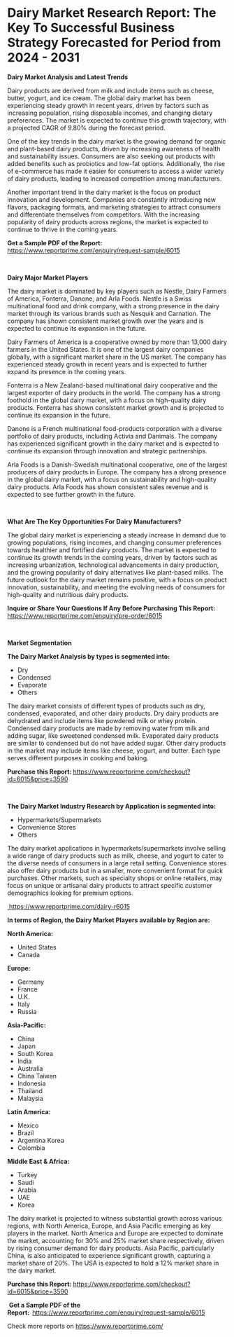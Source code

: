 <p><h1>Dairy Market Research Report: The Key To Successful Business Strategy Forecasted for Period from 2024 - 2031</h1></p><p><strong>Dairy Market Analysis and Latest Trends</strong></p>
<p><p>Dairy products are derived from milk and include items such as cheese, butter, yogurt, and ice cream. The global dairy market has been experiencing steady growth in recent years, driven by factors such as increasing population, rising disposable incomes, and changing dietary preferences. The market is expected to continue this growth trajectory, with a projected CAGR of 9.80% during the forecast period.</p><p>One of the key trends in the dairy market is the growing demand for organic and plant-based dairy products, driven by increasing awareness of health and sustainability issues. Consumers are also seeking out products with added benefits such as probiotics and low-fat options. Additionally, the rise of e-commerce has made it easier for consumers to access a wider variety of dairy products, leading to increased competition among manufacturers.</p><p>Another important trend in the dairy market is the focus on product innovation and development. Companies are constantly introducing new flavors, packaging formats, and marketing strategies to attract consumers and differentiate themselves from competitors. With the increasing popularity of dairy products across regions, the market is expected to continue to thrive in the coming years.</p></p>
<p><strong>Get a Sample PDF of the Report:&nbsp;</strong> <a href="https://www.reportprime.com/enquiry/request-sample/6015">https://www.reportprime.com/enquiry/request-sample/6015</a></p>
<p>&nbsp;</p>
<p><strong>Dairy Major Market Players</strong></p>
<p><p>The dairy market is dominated by key players such as Nestle, Dairy Farmers of America, Fonterra, Danone, and Arla Foods. Nestle is a Swiss multinational food and drink company, with a strong presence in the dairy market through its various brands such as Nesquik and Carnation. The company has shown consistent market growth over the years and is expected to continue its expansion in the future.</p><p>Dairy Farmers of America is a cooperative owned by more than 13,000 dairy farmers in the United States. It is one of the largest dairy companies globally, with a significant market share in the US market. The company has experienced steady growth in recent years and is expected to further expand its presence in the coming years.</p><p>Fonterra is a New Zealand-based multinational dairy cooperative and the largest exporter of dairy products in the world. The company has a strong foothold in the global dairy market, with a focus on high-quality dairy products. Fonterra has shown consistent market growth and is projected to continue its expansion in the future.</p><p>Danone is a French multinational food-products corporation with a diverse portfolio of dairy products, including Activia and Danimals. The company has experienced significant growth in the dairy market and is expected to continue its expansion through innovation and strategic partnerships.</p><p>Arla Foods is a Danish-Swedish multinational cooperative, one of the largest producers of dairy products in Europe. The company has a strong presence in the global dairy market, with a focus on sustainability and high-quality dairy products. Arla Foods has shown consistent sales revenue and is expected to see further growth in the future.</p></p>
<p>&nbsp;</p>
<p><strong>What Are The Key Opportunities For Dairy Manufacturers?</strong></p>
<p><p>The global dairy market is experiencing a steady increase in demand due to growing populations, rising incomes, and changing consumer preferences towards healthier and fortified dairy products. The market is expected to continue its growth trends in the coming years, driven by factors such as increasing urbanization, technological advancements in dairy production, and the growing popularity of dairy alternatives like plant-based milks. The future outlook for the dairy market remains positive, with a focus on product innovation, sustainability, and meeting the evolving needs of consumers for high-quality and nutritious dairy products.</p></p>
<p><strong>Inquire or Share Your Questions If Any Before Purchasing This Report:</strong> <a href="https://www.reportprime.com/enquiry/pre-order/6015">https://www.reportprime.com/enquiry/pre-order/6015</a></p>
<p>&nbsp;</p>
<p><strong>Market Segmentation</strong></p>
<p><strong>The Dairy Market Analysis by types is segmented into:</strong></p>
<p><ul><li>Dry</li><li>Condensed</li><li>Evaporate</li><li>Others</li></ul></p>
<p><p>The dairy market consists of different types of products such as dry, condensed, evaporated, and other dairy products. Dry dairy products are dehydrated and include items like powdered milk or whey protein. Condensed dairy products are made by removing water from milk and adding sugar, like sweetened condensed milk. Evaporated dairy products are similar to condensed but do not have added sugar. Other dairy products in the market may include items like cheese, yogurt, and butter. Each type serves different purposes in cooking and baking.</p></p>
<p><strong>Purchase this Report:&nbsp;</strong><a href="https://www.reportprime.com/checkout?id=6015&price=3590">https://www.reportprime.com/checkout?id=6015&price=3590</a></p>
<p>&nbsp;</p>
<p><strong>The Dairy Market Industry Research by Application is segmented into:</strong></p>
<p><ul><li>Hypermarkets/Supermarkets</li><li>Convenience Stores</li><li>Others</li></ul></p>
<p><p>The dairy market applications in hypermarkets/supermarkets involve selling a wide range of dairy products such as milk, cheese, and yogurt to cater to the diverse needs of consumers in a large retail setting. Convenience stores also offer dairy products but in a smaller, more convenient format for quick purchases. Other markets, such as specialty shops or online retailers, may focus on unique or artisanal dairy products to attract specific customer demographics looking for premium options.</p></p>
<p><a href="https://www.reportprime.com/dairy-r6015">&nbsp;https://www.reportprime.com/dairy-r6015</a></p>
<p><strong>In terms of Region, the Dairy Market Players available by Region are:</strong></p>
<p>
    <p> <strong> North America: </strong>
        <ul>
            <li>United States</li>
            <li>Canada</li>
        </ul>
        </p> 
    <p> <strong> Europe: </strong>
        <ul>
            <li>Germany</li>
            <li>France</li>
            <li>U.K.</li>
            <li>Italy</li>
            <li>Russia</li>
        </ul>
        </p> 
    <p> <strong> Asia-Pacific: </strong>
        <ul>
            <li>China</li>
            <li>Japan</li>
            <li>South Korea</li>
            <li>India</li>
            <li>Australia</li>
            <li>China Taiwan</li>
            <li>Indonesia</li>
            <li>Thailand</li>
            <li>Malaysia</li>
        </ul>
        </p> 
    <p> <strong> Latin America: </strong>
        <ul>
            <li>Mexico</li>
            <li>Brazil</li>
            <li>Argentina Korea</li>
            <li>Colombia</li>
        </ul>
        </p> 
    <p> <strong> Middle East & Africa: </strong>
        <ul>
            <li>Turkey</li>
            <li>Saudi</li>
            <li>Arabia</li>
            <li>UAE</li>
            <li>Korea</li>
        </ul>
    </p>
    </p>
<p><p>The dairy market is projected to witness substantial growth across various regions, with North America, Europe, and Asia Pacific emerging as key players in the market. North America and Europe are expected to dominate the market, accounting for 30% and 25% market share respectively, driven by rising consumer demand for dairy products. Asia Pacific, particularly China, is also anticipated to experience significant growth, capturing a market share of 20%. The USA is expected to hold a 12% market share in the dairy market.</p></p>
<p><strong>Purchase this Report: </strong><a href="https://www.reportprime.com/checkout?id=6015&price=3590">https://www.reportprime.com/checkout?id=6015&price=3590</a></p>
<p>&nbsp;<strong>Get a Sample PDF of the Report:&nbsp;&nbsp;</strong><a href="https://www.reportprime.com/enquiry/request-sample/6015">https://www.reportprime.com/enquiry/request-sample/6015</a></p>
<p><strong></strong></p>
<p>Check more reports on <a href="https://www.reportprime.com/">https://www.reportprime.com/</a></p>